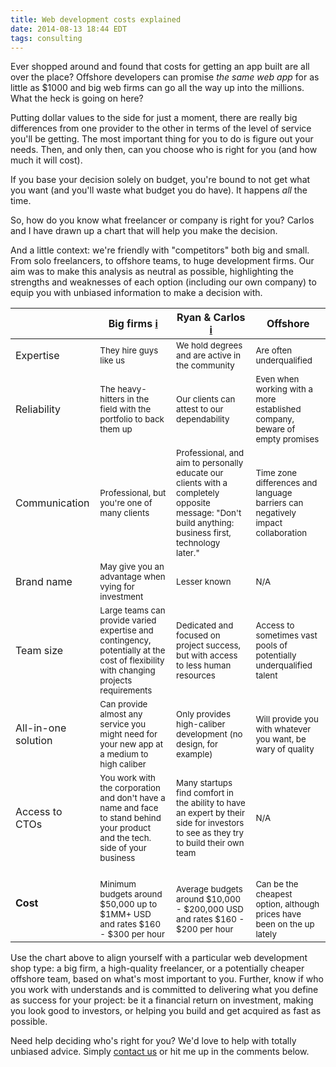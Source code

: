 ```yaml
---
title: Web development costs explained
date: 2014-08-13 18:44 EDT
tags: consulting
---
```


Ever shopped around and found that costs for getting an app built are all over the place? Offshore developers can promise *the same web app* for as little as $1000 and big web firms can go all the way up into the millions. What the heck is going on here?

Putting dollar values to the side for just a moment, there are really big differences from one provider to the other in terms of the level of service you'll be getting. The most important thing for you to do is figure out your needs. Then, and only then, can you choose who is right for you (and how much it will cost).

If you base your decision solely on budget, you're bound to not get what you want (and you'll waste what budget you do have). It happens *all* the time.

So, how do you know what freelancer or company is right for you? Carlos and I have drawn up a chart that will help you make the decision.

And a little context: we're friendly with "competitors" both big and small. From solo freelancers, to offshore teams, to huge development firms. Our aim was to make this analysis as neutral as possible, highlighting the strengths and weaknesses of each option (including our own company) to equip you with unbiased information to make a decision with.

<table class='table'>
  <thead>
    <tr>
      <th></th>
      <th>Big firms <a href="#" data-toggle="tooltip" title="Thoughtbot, Pivotal Labs, Hashrocket">i</a></th>
      <th>Ryan &amp; Carlos <a href="#" data-toggle="tooltip" title="...or other high quality freelancers">i</a></th>
      <th>Offshore</th>
    </tr>
  </thead>
  <tbody>
    <tr>
      <td>Expertise</td>
      <td>
        <i class='fa fa-check-circle' style='color:green;'></i>
        <small>They hire guys like us</small>
      </td>
      <td>
        <i class='fa fa-check-circle' style='color:green;'></i>
        <small>We hold degrees and are active in the community</small>
      </td>
      <td>
        <i class='fa fa-times-circle' style='color:red;'></i>
        <small>Are often underqualified</small>
      </td>
    </tr>
    <tr>
      <td>Reliability</td>
      <td>
        <i class='fa fa-check-circle' style='color:green;'></i>
        <small>The heavy-hitters in the field with the portfolio to back them up</small>
      </td>
      <td>
        <i class='fa fa-check-circle' style='color:green;'></i>
        <small>Our clients can attest to our dependability</small>
      </td>
      <td>
        <i class='fa fa-question-circle' style='color:orange;'></i>
        <small>Even when working with a more established company, beware of empty promises</small>
      </td>
    </tr>
    <tr>
      <td>Communication</td>
      <td>
        <i class='fa fa-question-circle' style='color:orange;'></i>
        <small>Professional, but you're one of many clients</small>
      </td>
      <td>
        <i class='fa fa-check-circle' style='color:green;'></i>
        <small>Professional, and aim to personally educate our clients with a completely opposite message: "Don't build anything: business first, technology later."</small>
      </td>
      <td>
        <i class='fa fa-question-circle' style='color:orange;'></i>
        <small>Time zone differences and language barriers can negatively impact collaboration</small>
      </td>
    </tr>
    <tr>
      <td>Brand name</td>
      <td>
        <i class='fa fa-check-circle' style='color:green;'></i>
        <small>May give you an advantage when vying for investment</small>
      </td>
      <td>
        <i class='fa fa-question-circle' style='color:orange;'></i>
        <small>Lesser known</small>
      </td>
      <td>
        <small>N/A</small>
      </td>
    </tr>
    <tr>
      <td>Team size</td>
      <td>
        <i class='fa fa-question-circle' style='color:orange;'></i>
        <small>Large teams can provide varied expertise and contingency, potentially at the cost of flexibility with changing projects requirements</small>
      </td>
      <td>
        <i class='fa fa-question-circle' style='color:orange;'></i>
        <small>Dedicated and focused on project success, but with access to less human resources</small>
      </td>
      <td>
        <i class='fa fa-question-circle' style='color:orange;'></i>
        <small>Access to sometimes vast pools of potentially underqualified talent</small>
      </td>
    </tr>
    <tr>
      <td>All-in-one solution</td>
      <td>
        <i class='fa fa-check-circle' style='color:green;'></i>
        <small>Can provide almost any service you might need for your new app at a medium to high caliber</small>
      </td>
      <td>
        <i class='fa fa-question-circle' style='color:orange;'></i>
        <small>Only provides high-caliber development (no design, for example)</small>
      </td>
      <td>
        <i class='fa fa-question-circle' style='color:orange;'></i>
        <small>Will provide you with whatever you want, be wary of quality</small>
      </td>
    </tr>
    <tr>
      <td>Access to CTOs</td>
      <td>
        <i class='fa fa-times-circle' style='color:red;'></i>
        <small>You work with the corporation and don't have a name and face to stand behind your product and the tech. side of your business</small>
      </td>
      <td>
        <i class='fa fa-check-circle' style='color:green;'></i>
        <small>Many startups find comfort in the ability to have an expert by their side for investors to see as they try to build their own team</small>
      </td>
      <td>
        <small>N/A</small>
      </td>
    </tr>
    <tr>
      <td><strong>Cost</strong></td>
      <td>
        <i class='fa fa-dollar'></i>
        <i class='fa fa-dollar'></i>
        <i class='fa fa-dollar'></i>
        <br>
        <small>Minimum budgets around $50,000 up to $1MM+ USD and rates $160 - $300 per hour</small>
      </td>
      <td>
        <i class='fa fa-dollar'></i>
        <i class='fa fa-dollar'></i>
        <br>
        <small>Average budgets around $10,000 - $200,000 USD and rates $160 - $200 per hour</small>
      </td>
      <td>
        <i class='fa fa-dollar'></i>
        <i class='fa fa-dollar'></i>
        <br>
        <small>Can be the cheapest option, although prices have been on the up lately</small>
      </td>
    </tr>
  </tbody>
</table>

Use the chart above to align yourself with a particular web development shop
type: a big firm, a high-quality freelancer, or a potentially cheaper offshore
team, based on what's most important to you. Further, know if who you work with
understands and is committed to delivering what you define as success for your
project: be it a financial return on investment, making you look good to investors,
or helping you build and get acquired as fast as possible.

Need help deciding who's right for you? We'd love to help with totally unbiased
advice. Simply <a href='http://ryanandcarlos.com/#contact' target='_blank'>contact us</a>
or hit me up in the comments below.
